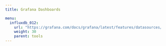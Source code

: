 ```yaml
---
title: Grafana Dashboards

menu:
  influxdb_012:
    url: "https://grafana.com/docs/grafana/latest/features/datasources/influxdb/"
    weight: 30
    parent: tools
---
```

